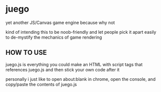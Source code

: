 # juego
yet another JS/Canvas game engine because why not

kind of intending this to be noob-friendly and let people pick it apart easily to
de-mystify the mechanics of game rendering

## HOW TO USE

juego.js is everything
you could make an HTML with script tags that references juego.js and then stick your own code after it

personally i just like to open about:blank in chrome, open the console, and copy/paste the contents of juego.js